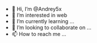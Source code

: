 - 👋 Hi, I’m @Andrey5x
- 👀 I’m interested in web
- 🌱 I’m currently learning ...
- 💞️ I’m looking to collaborate on ...
- 📫 How to reach me ...

<!---
Andrey5x/Andrey5x is a ✨ special ✨ repository because its `README.md` (this file) appears on your GitHub profile.
You can click the Preview link to take a look at your changes.
--->
